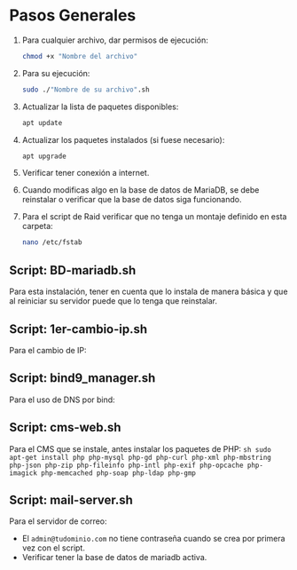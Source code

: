 # Pasos Generales

1. Para cualquier archivo, dar permisos de ejecución:
    ```sh
    chmod +x "Nombre del archivo"
    ```

2. Para su ejecución:
    ```sh
    sudo ./"Nombre de su archivo".sh
    ```

3. Actualizar la lista de paquetes disponibles:
    ```sh
    apt update
    ```

4. Actualizar los paquetes instalados (si fuese necesario):
    ```sh
    apt upgrade
    ```

5. Verificar tener conexión a internet.

6. Cuando modificas algo en la base de datos de MariaDB, se debe reinstalar o verificar que la base de datos siga funcionando.

7. Para el script de Raid verificar que no tenga un montaje definido en esta carpeta:
   ```sh
   nano /etc/fstab
   ```
## Script: BD-mariadb.sh
Para esta instalación, tener en cuenta que lo instala de manera básica y que al reiniciar su servidor puede que lo tenga que reinstalar. 

## Script: 1er-cambio-ip.sh
Para el cambio de IP:


## Script: bind9_manager.sh
Para el uso de DNS por bind:


## Script: cms-web.sh
Para el CMS que se instale, antes instalar los paquetes de PHP:
    ```sh
    sudo apt-get install php php-mysql php-gd php-curl php-xml php-mbstring php-json php-zip php-fileinfo php-intl php-exif php-opcache php-imagick php-memcached php-soap php-ldap php-gmp
    ```

## Script: mail-server.sh
Para el servidor de correo:
- El `admin@tudominio.com` no tiene contraseña cuando se crea por primera vez con el script.
- Verificar tener la base de datos de mariadb activa.



